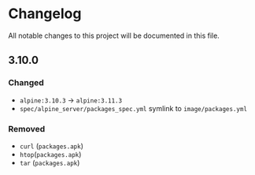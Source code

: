 # Changelog

All notable changes to this project will be documented in this file.

## 3.10.0

### Changed

- ``alpine:3.10.3`` -> ``alpine:3.11.3``
- ``spec/alpine_server/packages_spec.yml`` symlink to ``image/packages.yml``

### Removed

- ``curl`` (``packages.apk``)
- ``htop``(``packages.apk``)
- ``tar`` (``packages.apk``)
